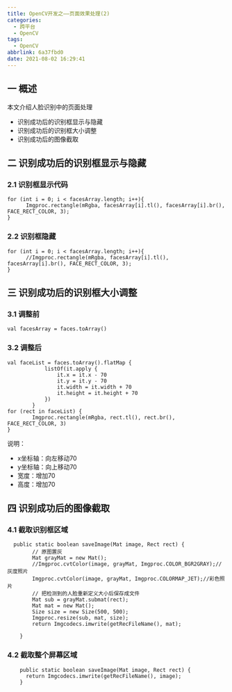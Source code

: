 ```yaml
---
title: OpenCV开发之——页面效果处理(2)
categories:
  - 跨平台
  - OpenCV
tags:
  - OpenCV
abbrlink: 6a37fbd0
date: 2021-08-02 16:29:41
---
```

## 一 概述

本文介绍人脸识别中的页面处理

* 识别成功后的识别框显示与隐藏
* 识别成功后的识别框大小调整
* 识别成功后的图像截取

<!--more-->

## 二 识别成功后的识别框显示与隐藏

### 2.1 识别框显示代码

```
for (int i = 0; i < facesArray.length; i++){
      Imgproc.rectangle(mRgba, facesArray[i].tl(), facesArray[i].br(), FACE_RECT_COLOR, 3);
}
```

### 2.2 识别框隐藏

```
for (int i = 0; i < facesArray.length; i++){
      //Imgproc.rectangle(mRgba, facesArray[i].tl(), facesArray[i].br(), FACE_RECT_COLOR, 3);
}
```

## 三 识别成功后的识别框大小调整

### 3.1 调整前

```
val facesArray = faces.toArray()
```

### 3.2 调整后

```
val faceList = faces.toArray().flatMap {
            listOf(it.apply {
                it.x = it.x - 70
                it.y = it.y - 70
                it.width = it.width + 70
                it.height = it.height + 70
            })
        }
for (rect in faceList) {
        Imgproc.rectangle(mRgba, rect.tl(), rect.br(), FACE_RECT_COLOR, 3)
}        
```

说明：

* x坐标轴：向左移动70
* y坐标轴：向上移动70
* 宽度：增加70
* 高度：增加70

## 四 识别成功后的图像截取

### 4.1 截取识别框区域

```
  public static boolean saveImage(Mat image, Rect rect) {
        // 原图置灰
        Mat grayMat = new Mat();
        //Imgproc.cvtColor(image, grayMat, Imgproc.COLOR_BGR2GRAY);//灰度照片
        Imgproc.cvtColor(image, grayMat, Imgproc.COLORMAP_JET);//彩色照片
        // 把检测到的人脸重新定义大小后保存成文件
        Mat sub = grayMat.submat(rect);
        Mat mat = new Mat();
        Size size = new Size(500, 500);
        Imgproc.resize(sub, mat, size);
        return Imgcodecs.imwrite(getRecFileName(), mat);

    }
```

### 4.2 截取整个屏幕区域

```
    public static boolean saveImage(Mat image, Rect rect) {
      return Imgcodecs.imwrite(getRecFileName(), image);
    }
```

